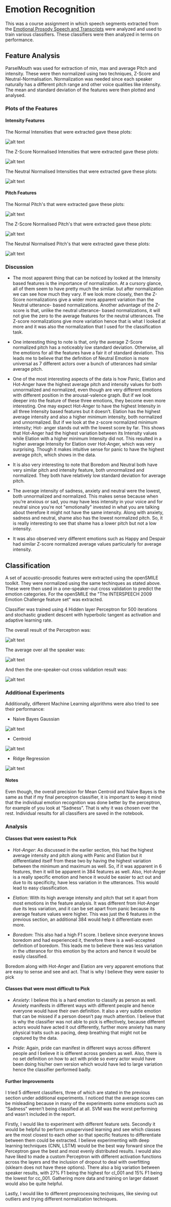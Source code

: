 # Emotion Recognition

This was a course assignment in which speech segments extracted from the [Emotional Prosody Speech and Transcripts](https://catalog.ldc.upenn.edu/LDC2002S28) were analyzed and used to train various classifiers. These classifiers were then analyzed in terms on performance.

## Feature Analysis
ParselMouth was used for extraction of min, max and average Pitch and intensity. These were then normalized using two techniques, Z-Score and Neutral-Normalisation. Normalization was needed since each speaker naturally has a different pitch range and other voice qualities like intensity. The mean and standard deviation of the features were then plotted and analysed.

### Plots of the Features

#### Intensity Features
The Normal Intensities that were extracted gave these plots:

![alt text][notI]

The Z-Score Normalised Intensities that were extracted gave these plots:

![alt text][zI]


The Neutral Normalised Intensities that were extracted gave these plots:

![alt text][neuI]

#### Pitch Features
The Normal Pitch's that were extracted gave these plots:

![alt text][notP]


The Z-Score Normalised Pitch's that were extracted gave these plots:

![alt text][zP]


The Neutral Normalised Pitch's that were extracted gave these plots:

![alt text][neuP]

### Discussion
* The most apparent thing that can be noticed by looked at the Intensity based features is the
importance of normalization. At a cursory glance, all of them seem to have pretty much the
similar. but after normalization we can see how much they vary. If we look more closely, then
the Z-Score normalizations give a wider more apparent variation than the Neutral utterance-
based normalizations. Another advantage of the Z-score is that, unlike the neutral utterance-
based normalizations, it will not give the zero to the average features for the neutral utterances.
The Z-score normalizations give more variation hence that is what I looked at more and it was
also the normalization that I used for the classification task.

* One interesting thing to note is that, only the average Z-Score normalized pitch has a noticeably
low standard deviation. Otherwise, all the emotions for all the features have a fair it of standard
deviation. This leads me to believe that the definition of Neutral Emotion is more universal as 7
different actors over a bunch of utterances had similar average pitch.

* One of the most interesting aspects of the data is how Panic, Elation and Hot-Anger have the
highest average pitch and intensity values for both unnormalized and normalized, even though
are very different emotions with different position in the arousal-valence graph. But if we look
deeper into the feature of these three emotions, they become even more interesting. One may
expect Hot-Anger to have the highest Intensity in all three Intensity based features but it
doesn’t. Elation has the highest average intensity and also a higher minimum intensity, both
normalized and unnormalized. But if we look at the z-score normalized minimum intensity; Hot-
anger stands out with the lowest score by far. This shows that Hot-Anger had the highest
variation between its Intensity values while Elation with a higher minimum Intensity did not.
This resulted in a higher average Intensity for Elation over Hot-Anger, which was very surprising.
Though it makes intuitive sense for panic to have the highest average pitch, which shows in the
data.

* It is also very interesting to note that Boredom and Neutral both have very similar pitch and
intensity feature, both unnormalized and normalized. They both have relatively low standard
deviation for average pitch.

* The average intensity of sadness, anxiety and neutral were the lowest, both unnormalized and
normalized. This makes sense because when you’re anxious or sad, you may have less intensity
in your voice and for neutral since you’re not "emotionally" invested in what you are talking
about therefore it might not have the same intensity. Along with anxiety, sadness and neutral,
shame also has the lowest normalized pitch. So, it is really interesting to see that shame has a
lower pitch but not a low intensity.

* It was also observed very different emotions such as Happy and Despair had similar Z-score
normalized average values particularly for average intensity.

## Classification
A set of acoustic-prosodic features were extracted using the openSMILE toolkit. They were normalized using the same techinques as stated above. These were then used in a one-speaker-out cross validation to predict the emotion categories. For the openSMILE the "The INTERSPEECH 2009 Emotion Challenge feature set" was extracted.

Classifier was trained using 4 Hidden layer Perceptron for 500 iterations and stochastic gradient descent
with hyperbolic tangent as activation and adaptive learning rate.

The overall result of the Perceptron was:

![alt text][overall]

The average over all the speaker was:

![alt text][all7]

And then the one-speaker-out cross validation result was:

![alt text][ind]

### Additional Experiments
Additionally, different Machine Learning algorithms were also tried to see their performance:

* Naive Bayes Gaussian 

![alt text][nb]

* Centroid

![alt text][cen]

* Ridge Regression

![alt text][ridge]

#### Notes
Even though, the overall precision for Mean Centroid and Naïve Bayes is the same as that if my final perceptron classifier, it is important to keep it mind that the individual emotion recognition was done better by the perceptron, for example of you look at “Sadness”. That is why it was chosen over the rest. Individual results for all classifiers are saved in the notebook.

### Analysis
#### Classes that were easiest to Pick

* *Hot-Anger*: As discussed in the earlier section, this had the highest average intensity and pitch along with Panic and Elation but it differentiated itself from these two by having the highest variation between the minimum and maximum as well. So, if it was apparent in 6 features, then it will be apparent in 384 features as well. Also, Hot-Anger is a really specific emotion and hence it would be easier to act out and due to its specificity, have less variation in the utterances. This would lead to easy classification.

* *Elation*: With its high average intensity and pitch that set it apart from most emotions in the feature analysis. It was different from Hot-Anger due its less variation, and it can be set apart from panic because its average feature values were higher. This was just the 6 features in the previous section, an additional 384 would help it differentiate even more.

* *Boredom*: This also had a high F1 score. I believe since everyone knows boredom and had experienced it, therefore there is a well-accepted definition of boredom. This leads me to believe there was less variation in the utterance for this emotion by the actors and hence it would be easily classified.

Boredom along with Hot-Anger and Elation are very apparent emotions that are easy to sense and see and act. That is why I believe they were easier to pick

#### Classes that were most difficult to Pick

* *Anxiety*: I believe this is a hard emotion to classify as person as well. Anxiety manifests in different ways with different people and hence everyone would have their own definition. It also a very subtle emotion that can be missed if a person doesn’t pay much attention. I believe that is why the classifier was not able to pick is effectively, because different actors would have acted it out differently, further more anxiety has many physical traits such as pacing, deep breathing that might not be captured by the data.

* *Pride*: Again, pride can manifest in different ways across different people and I believe it is different across genders as well. Also, there is no set definition on how to act with pride so every actor would have been doing his/her own version which would have led to large variation hence the classifier performed badly.

#### Further Improvements

I tried 5 different classifiers, three of which are stated in the previous section under additional experiments. I noticed that the average scores can be misleading because in many of the experiments some emotions such as “Sadness” weren’t being classified at all. SVM was the worst performing and wasn’t included in the report.

Firstly, I would like to experiment with different feature sets. Secondly it would be helpful to perform unsupervised learning and see which classes are the most closest to each other so that specific features to differentiate between them could be extracted. I believe experimenting with deep learning techniques (CNN, LSTM) would be the best way forward since the Perceptron gave the best and most evenly distributed results. I would also have liked to made a custom Perceptron with different activation functions across the layers and the inclusion of dropout to deal with overfitting (sklearn does not have these options). There also a big variation between speaker results, with 27% F1 being the highest for cl_001 and 15% F1 being the lowest for cc_001. Gathering more data and training on larger dataset would also be quite helpful.
 
Lastly, I would like to different preprocessing techniques, like sieving out outliers and trying different normalization techniques.

[notI]: https://github.com/s-abdullah/EmotionRecognition/blob/master/gifs/intensity.gif 
[neuI]: https://github.com/s-abdullah/EmotionRecognition/blob/master/gifs/zintensity.gif 
[zI]: https://github.com/s-abdullah/EmotionRecognition/blob/master/gifs/NeutralNormalisedintensity.gif 

[notP]: https://github.com/s-abdullah/EmotionRecognition/blob/master/gifs/pitch.gif 
[neuP]: https://github.com/s-abdullah/EmotionRecognition/blob/master/gifs/zpitch.gif 
[zP]: https://github.com/s-abdullah/EmotionRecognition/blob/master/gifs/NeutralNormalisedpitch.gif 

[ind]: https://github.com/s-abdullah/EmotionRecognition/blob/master/gifs/individual.gif 

[cen]: https://github.com/s-abdullah/EmotionRecognition/blob/master/Images/centroid.png 
[nb]: https://github.com/s-abdullah/EmotionRecognition/blob/master/Images/nb.png 
[ridge]: https://github.com/s-abdullah/EmotionRecognition/blob/master/Images/ridge.png 
[all7]: https://github.com/s-abdullah/EmotionRecognition/blob/master/Images/all7.png 
[overall]: https://github.com/s-abdullah/EmotionRecognition/blob/master/Images/overall.png 

